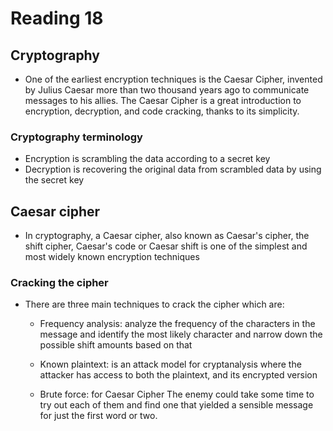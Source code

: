# Reading 18

## Cryptography

- One of the earliest encryption techniques is the Caesar Cipher, invented by Julius Caesar more than two thousand years ago to communicate messages to his allies. The Caesar Cipher is a great introduction to encryption, decryption, and code cracking, thanks to its simplicity.

### Cryptography terminology

- Encryption is scrambling the data according to a secret key
- Decryption is recovering the original data from scrambled data by using the secret key

## Caesar cipher

- In cryptography, a Caesar cipher, also known as Caesar's cipher, the shift cipher, Caesar's code or Caesar shift is one of the simplest and most widely known encryption techniques

### Cracking the cipher

- There are three main techniques to crack the cipher which are:

  - Frequency analysis: analyze the frequency of the characters in the message and identify the most likely character and narrow down the possible shift amounts based on that

  - Known plaintext: is an attack model for cryptanalysis where the attacker has access to both the plaintext, and its encrypted version

  - Brute force: for Caesar Cipher The enemy could take some time to try out each of them and find one that yielded a sensible message for just the first word or two.